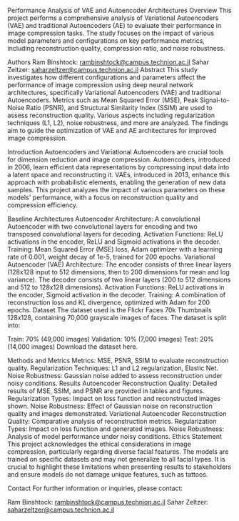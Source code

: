 Performance Analysis of VAE and Autoencoder Architectures
Overview
This project performs a comprehensive analysis of Variational Autoencoders (VAE) and traditional Autoencoders (AE) to evaluate their performance in image compression tasks. The study focuses on the impact of various model parameters and configurations on key performance metrics, including reconstruction quality, compression ratio, and noise robustness.

Authors
Ram Binshtock: rambinshtock@campus.technion.ac.il
Sahar Zeltzer: saharzeltzer@campus.technion.ac.il
Abstract
This study investigates how different configurations and parameters affect the performance of image compression using deep neural network architectures, specifically Variational Autoencoders (VAE) and traditional Autoencoders. Metrics such as Mean Squared Error (MSE), Peak Signal-to-Noise Ratio (PSNR), and Structural Similarity Index (SSIM) are used to assess reconstruction quality. Various aspects including regularization techniques (L1, L2), noise robustness, and more are analyzed. The findings aim to guide the optimization of VAE and AE architectures for improved image compression.

Introduction
Autoencoders and Variational Autoencoders are crucial tools for dimension reduction and image compression. Autoencoders, introduced in 2006, learn efficient data representations by compressing input data into a latent space and reconstructing it. VAEs, introduced in 2013, enhance this approach with probabilistic elements, enabling the generation of new data samples. This project analyzes the impact of various parameters on these models' performance, with a focus on reconstruction quality and compression efficiency.

Baseline Architectures
Autoencoder
Architecture: A convolutional Autoencoder with two convolutional layers for encoding and two transposed convolutional layers for decoding.
Activation Functions: ReLU activations in the encoder, ReLU and Sigmoid activations in the decoder.
Training: Mean Squared Error (MSE) loss, Adam optimizer with a learning rate of 0.001, weight decay of 1e-5, trained for 200 epochs.
Variational Autoencoder (VAE)
Architecture: The encoder consists of three linear layers (128x128 input to 512 dimensions, then to 200 dimensions for mean and log variance). The decoder consists of two linear layers (200 to 512 dimensions and 512 to 128x128 dimensions).
Activation Functions: ReLU activations in the encoder, Sigmoid activation in the decoder.
Training: A combination of reconstruction loss and KL divergence, optimized with Adam for 200 epochs.
Dataset
The dataset used is the Flickr Faces 70k Thumbnails 128x128, containing 70,000 grayscale images of faces. The dataset is split into:

Train: 70% (49,000 images)
Validation: 10% (7,000 images)
Test: 20% (14,000 images)
Download the dataset here.

Methods and Metrics
Metrics: MSE, PSNR, SSIM to evaluate reconstruction quality.
Regularization Techniques: L1 and L2 regularization, Elastic Net.
Noise Robustness: Gaussian noise added to assess reconstruction under noisy conditions.
Results
Autoencoder
Reconstruction Quality: Detailed results of MSE, SSIM, and PSNR are provided in tables and figures.
Regularization Types: Impact on loss function and reconstructed images shown.
Noise Robustness: Effect of Gaussian noise on reconstruction quality and images demonstrated.
Variational Autoencoder
Reconstruction Quality: Comparative analysis of reconstruction metrics.
Regularization Types: Impact on loss function and generated images.
Noise Robustness: Analysis of model performance under noisy conditions.
Ethics Statement
This project acknowledges the ethical considerations in image compression, particularly regarding diverse facial features. The models are trained on specific datasets and may not generalize to all facial types. It is crucial to highlight these limitations when presenting results to stakeholders and ensure models do not damage unique features, such as tattoos.

Contact
For further information or inquiries, please contact:

Ram Binshtock: rambinshtock@campus.technion.ac.il
Sahar Zeltzer: saharzeltzer@campus.technion.ac.il

